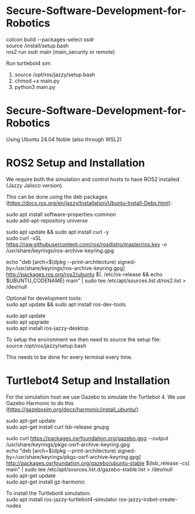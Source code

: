 # Secure-Software-Development-for-Robotics

colcon build --packages-select ssdr  
source /install/setup.bash  
ros2 run ssdr main (main_security or remote)  

Run turtlebot4 sim
1. source /opt/ros/jazzy/setup.bash
2. chmod +x main.py
3. python3 main.py


# Secure-Software-Development-for-Robotics

Using Ubuntu 24.04 Noble (also through WSL2)

# ROS2 Setup and Installation
We require both the simulation and control hosts to have ROS2 installed (Jazzy Jalisco version).

This can be done using the deb packages (https://docs.ros.org/en/jazzy/Installation/Ubuntu-Install-Debs.html):

sudo apt install software-properties-common  
sudo add-apt-repository universe

sudo apt update && sudo apt install curl -y  
sudo curl -sSL https://raw.githubusercontent.com/ros/rosdistro/master/ros.key -o /usr/share/keyrings/ros-archive-keyring.gpg

echo "deb [arch=\$(dpkg --print-architecture) signed-by=/usr/share/keyrings/ros-archive-keyring.gpg] http://packages.ros.org/ros2/ubuntu \$(. /etc/os-release && echo $UBUNTU_CODENAME) main" | sudo tee /etc/apt/sources.list.d/ros2.list > /dev/null

Optional for development tools:  
sudo apt update && sudo apt install ros-dev-tools

sudo apt update  
sudo apt upgrade  
sudo apt install ros-jazzy-desktop  

To setup the environment we then need to source the setup file:  
source /opt/ros/jazzy/setup.bash

This needs to be done for every terminal every time.

# Turtlebot4 Setup and Installation
For the simulation host we use Gazebo to simulate the Turtlebot 4.  We use Gazebo Harmonic to do this (https://gazebosim.org/docs/harmonic/install_ubuntu/).

sudo apt-get update  
sudo apt-get install curl lsb-release gnupg  

sudo curl https://packages.osrfoundation.org/gazebo.gpg --output /usr/share/keyrings/pkgs-osrf-archive-keyring.gpg  
echo "deb [arch=\$(dpkg --print-architecture) signed-by=/usr/share/keyrings/pkgs-osrf-archive-keyring.gpg] http://packages.osrfoundation.org/gazebo/ubuntu-stable \$(lsb_release -cs) main" | sudo tee /etc/apt/sources.list.d/gazebo-stable.list > /dev/null  
sudo apt-get update  
sudo apt-get install gz-harmonic  

To install the Turtlebot4 simulation:  
sudo apt install ros-jazzy-turtlebot4-simulator ros-jazzy-irobot-create-nodes
